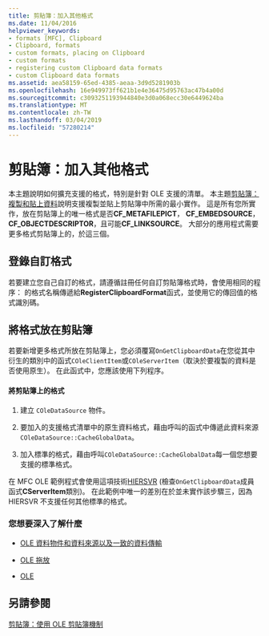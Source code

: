 ```yaml
---
title: 剪貼簿：加入其他格式
ms.date: 11/04/2016
helpviewer_keywords:
- formats [MFC], Clipboard
- Clipboard, formats
- custom formats, placing on Clipboard
- custom formats
- registering custom Clipboard data formats
- custom Clipboard data formats
ms.assetid: aea58159-65ed-4385-aeaa-3d9d5281903b
ms.openlocfilehash: 16e949973ff621b1e4e36475d95763ac47b4a00d
ms.sourcegitcommit: c3093251193944840e3d0a068ecc30e6449624ba
ms.translationtype: MT
ms.contentlocale: zh-TW
ms.lasthandoff: 03/04/2019
ms.locfileid: "57280214"
---
```

# <a name="clipboard-adding-other-formats"></a>剪貼簿：加入其他格式

本主題說明如何擴充支援的格式，特別是針對 OLE 支援的清單。 本主題[剪貼簿：複製和貼上資料](../mfc/clipboard-copying-and-pasting-data.md)說明支援複製並貼上剪貼簿中所需的最小實作。 這是所有您所實作，放在剪貼簿上的唯一格式是否**CF_METAFILEPICT**， **CF_EMBEDSOURCE**， **CF_OBJECTDESCRIPTOR**，且可能**CF_LINKSOURCE**。 大部分的應用程式需要更多格式剪貼簿上的，於這三個。

##  <a name="_core_registering_custom_formats"></a> 登錄自訂格式

若要建立您自己自訂的格式，請遵循註冊任何自訂剪貼簿格式時，會使用相同的程序： 的格式名稱傳遞給**RegisterClipboardFormat**函式，並使用它的傳回值的格式識別碼。

##  <a name="_core_placing_formats_on_the_clipboard"></a> 將格式放在剪貼簿

若要新增更多格式所放在剪貼簿上，您必須覆寫`OnGetClipboardData`在您從其中衍生的類別中的函式`COleClientItem`或`COleServerItem`（取決於要複製的資料是否使用原生）。 在此函式中，您應該使用下列程序。

#### <a name="to-place-formats-on-the-clipboard"></a>將剪貼簿上的格式

1. 建立 `COleDataSource` 物件。

1. 要加入的支援格式清單中的原生資料格式，藉由呼叫的函式中傳遞此資料來源`COleDataSource::CacheGlobalData`。

1. 加入標準的格式，藉由呼叫`COleDataSource::CacheGlobalData`每一個您想要支援的標準格式。

在 MFC OLE 範例程式會使用這項技術[HIERSVR](../visual-cpp-samples.md) (檢查`OnGetClipboardData`成員函式**CServerItem**類別)。 在此範例中唯一的差別在於並未實作該步驟三，因為 HIERSVR 不支援任何其他標準的格式。

### <a name="what-do-you-want-to-know-more-about"></a>您想要深入了解什麼

- [OLE 資料物件和資料來源以及一致的資料傳輸](../mfc/data-objects-and-data-sources-ole.md)

- [OLE 拖放](../mfc/drag-and-drop-ole.md)

- [OLE](../mfc/ole-background.md)

## <a name="see-also"></a>另請參閱

[剪貼簿：使用 OLE 剪貼簿機制](../mfc/clipboard-using-the-ole-clipboard-mechanism.md)
